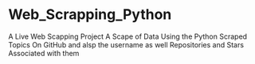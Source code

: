 # Web_Scrapping_Python
A Live Web Scapping Project A Scape of Data Using the Python 
Scraped Topics On GitHub and alsp the username as well Repositories and Stars Associated with them
